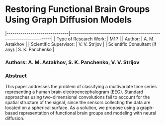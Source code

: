 # Restoring Functional Brain Groups Using Graph Diffusion Models

|-------------------------------|--------------------------------------------------------------------|
| Type of Research Work:         | M1P                                                                |
| Author:                        | A. M. Astakhov                                                    |
| Scientific Supervisor:         | V. V. Strijov                                                     |
| Scientific Consultant (if any):| S. K. Panchenko                                                   |

### Authors: A. M. Astakhov, S. K. Panchenko, V. V. Strijov

### Abstract

This paper addresses the problem of classifying a multivariate time series representing a human
brain electroencephalogram (EEG). Standard approaches using two-dimensional convolutions
fail to account for the spatial structure of the signal, since the sensors collecting the data are
located on a spherical surface. As a solution, we propose using a graph-based representation of
functional brain groups and modeling with neural diffusion.
